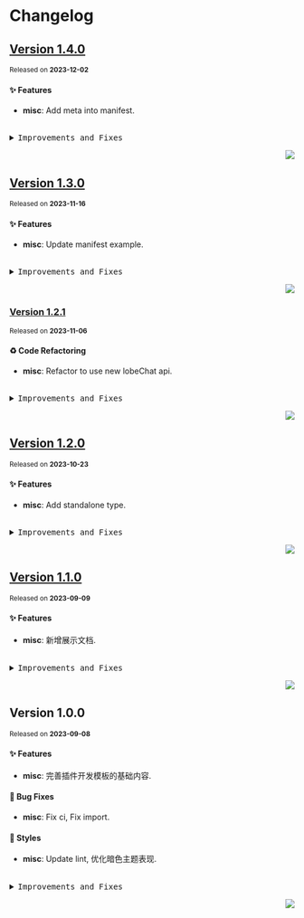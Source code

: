 <a name="readme-top"></a>

# Changelog

## [Version 1.4.0](https://github.com/lobehub/chat-plugin-template/compare/v1.3.0...v1.4.0)

<sup>Released on **2023-12-02**</sup>

#### ✨ Features

- **misc**: Add meta into manifest.

<br/>

<details>
<summary><kbd>Improvements and Fixes</kbd></summary>

#### What's improved

- **misc**: Add meta into manifest ([48da33e](https://github.com/lobehub/chat-plugin-template/commit/48da33e))

</details>

<div align="right">

[![](https://img.shields.io/badge/-BACK_TO_TOP-151515?style=flat-square)](#readme-top)

</div>

## [Version 1.3.0](https://github.com/lobehub/chat-plugin-template/compare/v1.2.1...v1.3.0)

<sup>Released on **2023-11-16**</sup>

#### ✨ Features

- **misc**: Update manifest example.

<br/>

<details>
<summary><kbd>Improvements and Fixes</kbd></summary>

#### What's improved

- **misc**: Update manifest example, closes [#17](https://github.com/lobehub/chat-plugin-template/issues/17) ([abf44f0](https://github.com/lobehub/chat-plugin-template/commit/abf44f0))

</details>

<div align="right">

[![](https://img.shields.io/badge/-BACK_TO_TOP-151515?style=flat-square)](#readme-top)

</div>

### [Version 1.2.1](https://github.com/lobehub/chat-plugin-template/compare/v1.2.0...v1.2.1)

<sup>Released on **2023-11-06**</sup>

#### ♻ Code Refactoring

- **misc**: Refactor to use new lobeChat api.

<br/>

<details>
<summary><kbd>Improvements and Fixes</kbd></summary>

#### Code refactoring

- **misc**: Refactor to use new lobeChat api ([1f0a533](https://github.com/lobehub/chat-plugin-template/commit/1f0a533))

</details>

<div align="right">

[![](https://img.shields.io/badge/-BACK_TO_TOP-151515?style=flat-square)](#readme-top)

</div>

## [Version 1.2.0](https://github.com/lobehub/chat-plugin-template/compare/v1.1.0...v1.2.0)

<sup>Released on **2023-10-23**</sup>

#### ✨ Features

- **misc**: Add standalone type.

<br/>

<details>
<summary><kbd>Improvements and Fixes</kbd></summary>

#### What's improved

- **misc**: Add standalone type ([3a432f5](https://github.com/lobehub/chat-plugin-template/commit/3a432f5))

</details>

<div align="right">

[![](https://img.shields.io/badge/-BACK_TO_TOP-151515?style=flat-square)](#readme-top)

</div>

## [Version 1.1.0](https://github.com/lobehub/chat-plugin-template/compare/v1.0.0...v1.1.0)

<sup>Released on **2023-09-09**</sup>

#### ✨ Features

- **misc**: 新增展示文档.

<br/>

<details>
<summary><kbd>Improvements and Fixes</kbd></summary>

#### What's improved

- **misc**: 新增展示文档 ([fdff07f](https://github.com/lobehub/chat-plugin-template/commit/fdff07f))

</details>

<div align="right">

[![](https://img.shields.io/badge/-BACK_TO_TOP-151515?style=flat-square)](#readme-top)

</div>

## Version 1.0.0

<sup>Released on **2023-09-08**</sup>

#### ✨ Features

- **misc**: 完善插件开发模板的基础内容.

#### 🐛 Bug Fixes

- **misc**: Fix ci, Fix import.

#### 💄 Styles

- **misc**: Update lint, 优化暗色主题表现.

<br/>

<details>
<summary><kbd>Improvements and Fixes</kbd></summary>

#### What's improved

- **misc**: 完善插件开发模板的基础内容 ([8d354b4](https://github.com/lobehub/chat-plugin-template/commit/8d354b4))

#### What's fixed

- **misc**: Fix ci ([34fe03a](https://github.com/lobehub/chat-plugin-template/commit/34fe03a))
- **misc**: Fix import ([d8473af](https://github.com/lobehub/chat-plugin-template/commit/d8473af))

#### Styles

- **misc**: Update lint ([d48fb19](https://github.com/lobehub/chat-plugin-template/commit/d48fb19))
- **misc**: 优化暗色主题表现 ([47004c5](https://github.com/lobehub/chat-plugin-template/commit/47004c5))

</details>

<div align="right">

[![](https://img.shields.io/badge/-BACK_TO_TOP-151515?style=flat-square)](#readme-top)

</div>
